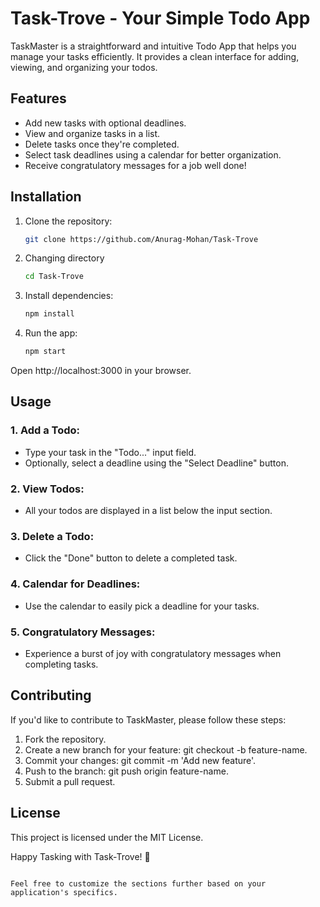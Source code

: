 # Task-Trove - Your Simple Todo App

TaskMaster is a straightforward and intuitive Todo App that helps you manage your tasks efficiently. It provides a clean interface for adding, viewing, and organizing your todos.

## Features

- Add new tasks with optional deadlines.
- View and organize tasks in a list.
- Delete tasks once they're completed.
- Select task deadlines using a calendar for better organization.
- Receive congratulatory messages for a job well done!

## Installation

1. Clone the repository:

   ```bash
   git clone https://github.com/Anurag-Mohan/Task-Trove
   ```
2. Changing directory

   ```bash
   cd Task-Trove
   ```
3. Install dependencies:

   ```bash
   npm install
   ```
4. Run the app:

    ```bash
    npm start
    ```
Open http://localhost:3000 in your browser.

## Usage
### 1. Add a Todo:

- Type your task in the "Todo..." input field.
- Optionally, select a deadline using the "Select Deadline" button.

### 2. View Todos:

- All your todos are displayed in a list below the input section.

### 3. Delete a Todo:

- Click the "Done" button to delete a completed task.

### 4. Calendar for Deadlines:

- Use the calendar to easily pick a deadline for your tasks.

### 5. Congratulatory Messages:

- Experience a burst of joy with congratulatory messages when completing tasks.

## Contributing
If you'd like to contribute to TaskMaster, please follow these steps:

1. Fork the repository.
2. Create a new branch for your feature: git checkout -b feature-name.
3. Commit your changes: git commit -m 'Add new feature'.
4. Push to the branch: git push origin feature-name.
5. Submit a pull request.

## License
This project is licensed under the MIT License.

Happy Tasking with Task-Trove! 🚀

```vbnet

Feel free to customize the sections further based on your application's specifics.
```



